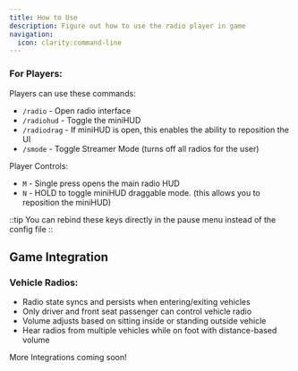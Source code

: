 ```yaml
---
title: How to Use
description: Figure out how to use the radio player in game
navigation:
  icon: clarity:command-line
---
```


### For Players:

Players can use these commands:
- `/radio` - Open radio interface
- `/radiohud` - Toggle the miniHUD
- `/radiodrag` - If miniHUD is open, this enables the ability to reposition the UI
- `/smode` - Toggle Streamer Mode (turns off all radios for the user)

Player Controls:

- `M` - Single press opens the main radio HUD
- `N` - HOLD to toggle miniHUD draggable mode. (this allows you to reposition the miniHUD)

::tip
You can rebind these keys directly in the pause menu instead of the config file
::

## Game Integration

### Vehicle Radios:

- Radio state syncs and persists when entering/exiting vehicles
- Only driver and front seat passenger can control vehicle radio
- Volume adjusts based on sitting inside or standing outside vehicle
- Hear radios from multiple vehicles while on foot with distance-based volume

More Integrations coming soon!


<!-- ### Location-Based Audio

Create audio zones for businesses:

```lua [example_nightclub.lua]
-- Add to your nightclub script
exports['soundmesh']:CreateAudioZone({
    name = "Galaxy Nightclub",
    coords = vector3(195.2, -3170.0, 5.8),
    radius = 30.0,
    station = "galaxy_nightclub_radio",
    volume = 0.8
})
``` -->

<!-- ### Event Triggers

React to in-game events:

```lua [example_events.lua]
-- Change all radios during server events
TriggerEvent('soundmesh:override', {
    station = 'emergency_broadcast',
    duration = 300, -- 5 minutes
    priority = true
})

-- Play audio for specific player
TriggerClientEvent('soundmesh:playSound', playerId, {
    sound = 'notification',
    volume = 0.5
})
``` -->
